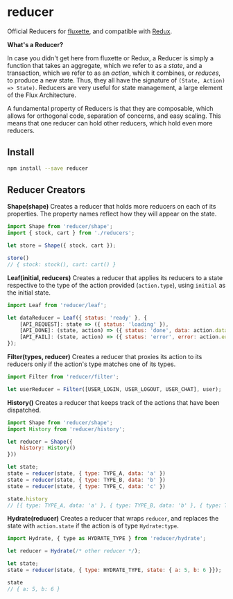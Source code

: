 # reducer

Official Reducers for [fluxette](https://github.com/edge/fluxette), and compatible with [Redux](https://github.com/rackt/redux).

**What's a Reducer?**

In case you didn't get here from fluxette or Redux, a Reducer is simply a function that takes an aggregate, which we refer to as a *state*, and a transaction, which we refer to as an *action*, which it combines, or *reduces*, to produce a new state. Thus, they all have the signature of `(State, Action) => State)`. Reducers are very useful for state management, a large element of the Flux Architecture.

A fundamental property of Reducers is that they are composable, which allows for orthogonal code, separation of concerns, and easy scaling. This means that one reducer can hold other reducers, which hold even more reducers.

## Install

```sh
npm install --save reducer
```

## Reducer Creators

**Shape(shape)**
Creates a reducer that holds more reducers on each of its properties. The property names reflect how they will appear on the state.

```js
import Shape from 'reducer/shape';
import { stock, cart } from './reducers';

let store = Shape({ stock, cart });

store()
// { stock: stock(), cart: cart() }
```

**Leaf(initial, reducers)**
Creates a reducer that applies its reducers to a state respective to the type of the action provided (`action.type`), using `initial` as the initial state.

```js
import Leaf from 'reducer/leaf';

let dataReducer = Leaf({ status: 'ready' }, {
	[API_REQUEST]: state => ({ status: 'loading' }),
	[API_DONE]: (state, action) => ({ status: 'done', data: action.data }),
	[API_FAIL]: (state, action) => ({ status: 'error', error: action.error })
});
```

**Filter(types, reducer)**
Creates a reducer that proxies its action to its reducers only if the action's type matches one of its types.

```js
import Filter from 'reducer/filter';

let userReducer = Filter([USER_LOGIN, USER_LOGOUT, USER_CHAT], user);
```

**History()**
Creates a reducer that keeps track of the actions that have been dispatched.

```js
import Shape from 'reducer/shape';
import History from 'reducer/history';

let reducer = Shape({
	history: History()
}))

let state;
state = reducer(state, { type: TYPE_A, data: 'a' })
state = reducer(state, { type: TYPE_B, data: 'b' })
state = reducer(state, { type: TYPE_C, data: 'c' })

state.history
// [{ type: TYPE_A, data: 'a' }, { type: TYPE_B, data: 'b' }, { type: TYPE_C, data: 'c' }]
```

**Hydrate(reducer)**
Creates a reducer that wraps `reducer`, and replaces the state with `action.state` if the action is of type `Hydrate:type`.

```js
import Hydrate, { type as HYDRATE_TYPE } from 'reducer/hydrate';

let reducer = Hydrate(/* other reducer */);

let state;
state = reducer(state, { type: HYDRATE_TYPE, state: { a: 5, b: 6 }});

state
// { a: 5, b: 6 }
```
